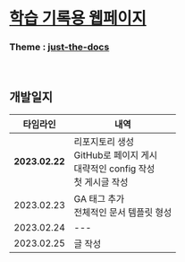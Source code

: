 # [**학습 기록용 웹페이지**](https://csk200387.github.io/ "페이지 바로가기")
### Theme : [just-the-docs](https://github.com/just-the-docs/just-the-docs "템플릿 리포지토리")

<br>

## 개발일지

| 타임라인 | 내역 |
| ------- | ---- |
| **2023.02.22** | 리포지토리 생성 <br> GitHub로 페이지 게시 <br> 대략적인 config 작성 <br> 첫 게시글 작성 |
| 2023.02.23 | GA 태그 추가 <br> 전체적인 문서 템플릿 형성 |
| 2023.02.24 | --- |
| 2023.02.25 | 글 작성 |
